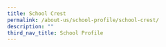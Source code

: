 ```yaml
---
title: School Crest
permalink: /about-us/school-profile/school-crest/
description: ""
third_nav_title: School Profile
---
```

